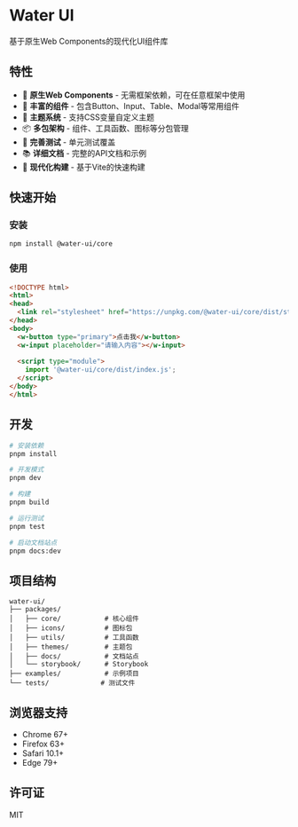 # Water UI

基于原生Web Components的现代化UI组件库

## 特性

- 🎨 **原生Web Components** - 无需框架依赖，可在任意框架中使用
- 🎯 **丰富的组件** - 包含Button、Input、Table、Modal等常用组件
- 🎨 **主题系统** - 支持CSS变量自定义主题
- 📦 **多包架构** - 组件、工具函数、图标等分包管理
- 🧪 **完善测试** - 单元测试覆盖
- 📚 **详细文档** - 完整的API文档和示例
- 🚀 **现代化构建** - 基于Vite的快速构建

## 快速开始

### 安装

```bash
npm install @water-ui/core
```

### 使用

```html
<!DOCTYPE html>
<html>
<head>
  <link rel="stylesheet" href="https://unpkg.com/@water-ui/core/dist/style.css">
</head>
<body>
  <w-button type="primary">点击我</w-button>
  <w-input placeholder="请输入内容"></w-input>
  
  <script type="module">
    import '@water-ui/core/dist/index.js';
  </script>
</body>
</html>
```

## 开发

```bash
# 安装依赖
pnpm install

# 开发模式
pnpm dev

# 构建
pnpm build

# 运行测试
pnpm test

# 启动文档站点
pnpm docs:dev
```

## 项目结构

```
water-ui/
├── packages/
│   ├── core/           # 核心组件
│   ├── icons/          # 图标包
│   ├── utils/          # 工具函数
│   ├── themes/         # 主题包
│   ├── docs/           # 文档站点
│   └── storybook/      # Storybook
├── examples/           # 示例项目
└── tests/             # 测试文件
```

## 浏览器支持

- Chrome 67+
- Firefox 63+
- Safari 10.1+
- Edge 79+

## 许可证

MIT 